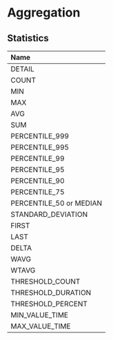 # Aggregation


## Statistics

| **Name** |
|:---|
| DETAIL |
| COUNT |
| MIN | 
| MAX | 
| AVG | 
| SUM | 
| PERCENTILE_999 | 
| PERCENTILE_995 | 
| PERCENTILE_99 | 
| PERCENTILE_95 | 
| PERCENTILE_90 | 
| PERCENTILE_75 | 
| PERCENTILE_50 or MEDIAN | 
| STANDARD_DEVIATION | 
| FIRST | 
| LAST | 
| DELTA | 
| WAVG | 
| WTAVG | 
| THRESHOLD_COUNT | 
| THRESHOLD_DURATION | 
| THRESHOLD_PERCENT | 
| MIN_VALUE_TIME |
| MAX_VALUE_TIME |
